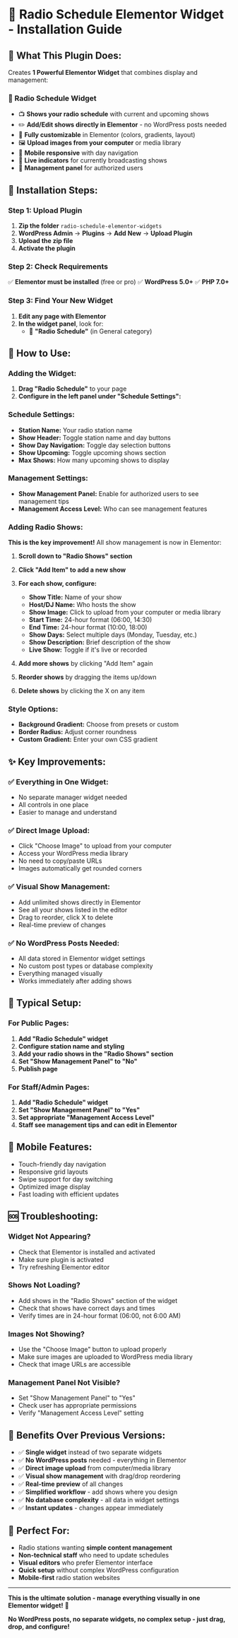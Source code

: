 # 🎵 Radio Schedule Elementor Widget - Installation Guide

## 🎯 **What This Plugin Does:**

Creates **1 Powerful Elementor Widget** that combines display and management:

### **📅 Radio Schedule Widget**
- 📺 **Shows your radio schedule** with current and upcoming shows
- ✏️ **Add/Edit shows directly in Elementor** - no WordPress posts needed
- 🎨 **Fully customizable** in Elementor (colors, gradients, layout)
- 🖼️ **Upload images from your computer** or media library
- 📱 **Mobile responsive** with day navigation
- 🔴 **Live indicators** for currently broadcasting shows
- 👥 **Management panel** for authorized users

## 🚀 **Installation Steps:**

### **Step 1: Upload Plugin**
1. **Zip the folder** `radio-schedule-elementor-widgets`
2. **WordPress Admin** → **Plugins** → **Add New** → **Upload Plugin**
3. **Upload the zip file**
4. **Activate the plugin**

### **Step 2: Check Requirements**
✅ **Elementor must be installed** (free or pro)
✅ **WordPress 5.0+**
✅ **PHP 7.0+**

### **Step 3: Find Your New Widget**
1. **Edit any page with Elementor**
2. **In the widget panel**, look for:
   - 📅 **"Radio Schedule"** (in General category)

## 🎨 **How to Use:**

### **Adding the Widget:**

1. **Drag "Radio Schedule"** to your page
2. **Configure in the left panel under "Schedule Settings":**

### **Schedule Settings:**
- **Station Name:** Your radio station name
- **Show Header:** Toggle station name and day buttons
- **Show Day Navigation:** Toggle day selection buttons
- **Show Upcoming:** Toggle upcoming shows section
- **Max Shows:** How many upcoming shows to display

### **Management Settings:**
- **Show Management Panel:** Enable for authorized users to see management tips
- **Management Access Level:** Who can see management features

### **Adding Radio Shows:**
**This is the key improvement!** All show management is now in Elementor:

1. **Scroll down to "Radio Shows" section**
2. **Click "Add Item" to add a new show**
3. **For each show, configure:**
   - **Show Title:** Name of your show
   - **Host/DJ Name:** Who hosts the show
   - **Show Image:** Click to upload from your computer or media library
   - **Start Time:** 24-hour format (06:00, 14:30)
   - **End Time:** 24-hour format (10:00, 18:00)
   - **Show Days:** Select multiple days (Monday, Tuesday, etc.)
   - **Show Description:** Brief description of the show
   - **Live Show:** Toggle if it's live or recorded

4. **Add more shows** by clicking "Add Item" again
5. **Reorder shows** by dragging the items up/down
6. **Delete shows** by clicking the X on any item

### **Style Options:**
- **Background Gradient:** Choose from presets or custom
- **Border Radius:** Adjust corner roundness
- **Custom Gradient:** Enter your own CSS gradient

## ✨ **Key Improvements:**

### **✅ Everything in One Widget:**
- No separate manager widget needed
- All controls in one place
- Easier to manage and understand

### **✅ Direct Image Upload:**
- Click "Choose Image" to upload from your computer
- Access your WordPress media library
- No need to copy/paste URLs
- Images automatically get rounded corners

### **✅ Visual Show Management:**
- Add unlimited shows directly in Elementor
- See all your shows listed in the editor
- Drag to reorder, click X to delete
- Real-time preview of changes

### **✅ No WordPress Posts Needed:**
- All data stored in Elementor widget settings
- No custom post types or database complexity
- Everything managed visually
- Works immediately after adding shows

## 🎯 **Typical Setup:**

### **For Public Pages:**
1. **Add "Radio Schedule" widget**
2. **Configure station name and styling**
3. **Add your radio shows in the "Radio Shows" section**
4. **Set "Show Management Panel" to "No"**
5. **Publish page**

### **For Staff/Admin Pages:**
1. **Add "Radio Schedule" widget**
2. **Set "Show Management Panel" to "Yes"**
3. **Set appropriate "Management Access Level"**
4. **Staff see management tips and can edit in Elementor**

## 📱 **Mobile Features:**
- Touch-friendly day navigation
- Responsive grid layouts
- Swipe support for day switching
- Optimized image display
- Fast loading with efficient updates

## 🆘 **Troubleshooting:**

### **Widget Not Appearing?**
- Check that Elementor is installed and activated
- Make sure plugin is activated
- Try refreshing Elementor editor

### **Shows Not Loading?**
- Add shows in the "Radio Shows" section of the widget
- Check that shows have correct days and times
- Verify times are in 24-hour format (06:00, not 6:00 AM)

### **Images Not Showing?**
- Use the "Choose Image" button to upload properly
- Make sure images are uploaded to WordPress media library
- Check that image URLs are accessible

### **Management Panel Not Visible?**
- Set "Show Management Panel" to "Yes"
- Check user has appropriate permissions
- Verify "Management Access Level" setting

## 🎉 **Benefits Over Previous Versions:**

- ✅ **Single widget** instead of two separate widgets
- ✅ **No WordPress posts** needed - everything in Elementor
- ✅ **Direct image upload** from computer/media library
- ✅ **Visual show management** with drag/drop reordering
- ✅ **Real-time preview** of all changes
- ✅ **Simplified workflow** - add shows where you design
- ✅ **No database complexity** - all data in widget settings
- ✅ **Instant updates** - changes appear immediately

## 🚀 **Perfect For:**

- Radio stations wanting **simple content management**
- **Non-technical staff** who need to update schedules
- **Visual editors** who prefer Elementor interface
- **Quick setup** without complex WordPress configuration
- **Mobile-first** radio station websites

---

**This is the ultimate solution - manage everything visually in one Elementor widget!** 🎵

**No WordPress posts, no separate widgets, no complex setup - just drag, drop, and configure!**
